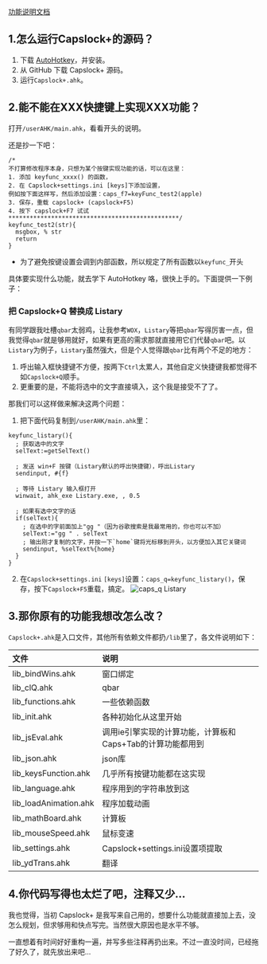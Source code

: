 [功能说明文档](http://cjkis.me/capslock+/)
## 1.怎么运行Capslock+的源码？
1. 下载 [AutoHotkey](http://www.ahkscript.org/)，并安装。
2. 从 GitHub 下载 Capslock+ 源码。
3. 运行`Capslock+.ahk`。

## 2.能不能在XXX快捷键上实现XXX功能？
打开`/userAHK/main.ahk`，看看开头的说明。

还是抄一下吧：

```ahk
/*
不打算修改程序本身，只想为某个按键实现功能的话，可以在这里：
1. 添加 keyfunc_xxxx() 的函数，
2. 在 Capslock+settings.ini [keys]下添加设置，
例如按下面这样写，然后添加设置：caps_f7=keyFunc_test2(apple)
3. 保存，重载 capslock+ (capslock+F5)
4. 按下 capslock+F7 试试
************************************************/
keyfunc_test2(str){
  msgbox, % str
  return
}
```

* 为了避免按键设置会调到内部函数，所以规定了所有函数以`keyfunc_`开头

具体要实现什么功能，就去学下 AutoHotkey 咯，很快上手的。下面提供一下例子：

### 把 Capslock+Q 替换成 Listary
有同学跟我吐槽`qbar`太弱鸡，让我参考`WOX`，`Listary`等把`qbar`写得厉害一点，但我觉得`qbar`就是够用就好，如果有更高的需求那就直接用它们代替`qbar`吧。以`Listary`为例子，`Listary`虽然强大，但是个人觉得跟`qbar`比有两个不足的地方：

1. 呼出输入框快捷键不方便，按两下`Ctrl`太累人，其他自定义快捷键我都觉得不如`Capslock+Q`顺手。
2. 更重要的是，不能将选中的文字直接填入，这个我是接受不了了。

那我们可以这样做来解决这两个问题：

1. 把下面代码复制到`/userAHK/main.ahk`里：
  ```ahk
  keyfunc_listary(){
    ; 获取选中的文字
    selText:=getSelText()

    ; 发送 win+F 按键（Listary默认的呼出快捷键），呼出Listary
    sendinput, #{f}

    ; 等待 Listary 输入框打开
    winwait, ahk_exe Listary.exe, , 0.5

    ; 如果有选中文字的话
    if(selText){
      ; 在选中的字前面加上"gg "（因为谷歌搜索是我最常用的，你也可以不加）
      selText:="gg " . selText
      ; 输出刚才复制的文字，并按一下`home`键将光标移到开头，以方便加入其它关键词
      sendinput, %selText%{home}
    }
  }
  ```

2. 在`Capslock+settings.ini` `[keys]`设置：`caps_q=keyfunc_listary()`，保存，按下`Capslock+F5`重载，搞定。
![caps_q Listary](http://dn-cjk.qbox.me/caps_listary.gif)

## 3.那你原有的功能我想改怎么改？
`Capslock+.ahk`是入口文件，其他所有依赖文件都扔`/lib`里了，各文件说明如下：

|文件|说明|
|:---|:---|
|lib_bindWins.ahk|窗口绑定|
|lib_clQ.ahk|qbar|
|lib_functions.ahk|一些依赖函数|
|lib_init.ahk|各种初始化从这里开始|
|lib_jsEval.ahk|调用ie引擎实现的计算功能，计算板和Caps+Tab的计算功能都用到|
|lib_json.ahk|json库|
|lib_keysFunction.ahk|几乎所有按键功能都在这实现|
|lib_language.ahk|程序用到的字符串放到这|
|lib_loadAnimation.ahk|程序加载动画|
|lib_mathBoard.ahk|计算板|
|lib_mouseSpeed.ahk|鼠标变速|
|lib_settings.ahk|Capslock+settings.ini设置项提取|
|lib_ydTrans.ahk|翻译|

## 4.你代码写得也太烂了吧，注释又少...
我也觉得，当初 Capslock+ 是我写来自己用的，想要什么功能就直接加上去，没怎么规划，但求够用和快点写完。当然很大原因也是水平不够。

一直想着有时间好好重构一遍，并写多些注释再扔出来。不过一直没时间，已经拖了好久了，就先放出来吧...


